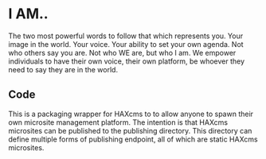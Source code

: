 # I AM..
The two most powerful words to follow that which represents you. Your image in the world. Your voice. Your ability to set your own agenda. Not who others say you are. Not who WE are, but who I am. We empower individuals to have their own voice, their own platform, be whoever they need to say they are in the world.

## Code
This is a packaging wrapper for HAXcms to to allow anyone to spawn their own microsite management platform. The intention is that HAXcms microsites can be published to the publishing directory. This directory can define multiple forms of publishing endpoint, all of which are static HAXcms microsites.